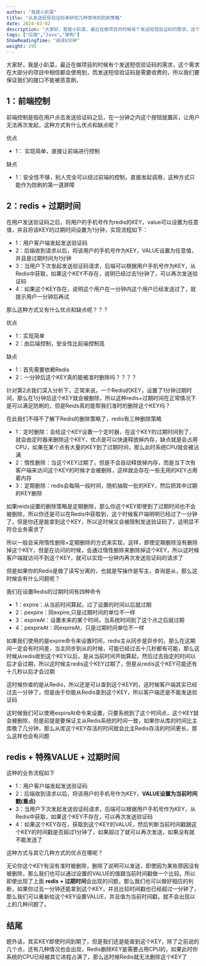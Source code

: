 ```yaml
---
author: "我是小趴菜"
title: "从发送短信验证码来研究几种常用的防刷策略"
date: 2024-03-02
description: "大家好，我是小趴菜，最近在做项目的时候有个发送短信验证码的需求，这个需求在大部分的项目中相信都会使用到，而发送短信验证码是需要收费的，所以我们要保证我们的接口不能被恶意刷，1：前端控制前端控制是指"
tags: ["后端","Java","架构"]
ShowReadingTime: "阅读6分钟"
weight: 295
---
```

大家好，我是小趴菜，最近在做项目的时候有个发送短信验证码的需求，这个需求在大部分的项目中相信都会使用到，而发送短信验证码是需要收费的，所以我们要保证我们的接口不能被恶意刷，

1：前端控制
------

前端控制是指在用户点击发送验证码之后，在一分钟之内这个按钮就置灰，让用户无法再次发起，这种方式有什么优点和缺点呢？

优点

*   1： 实现简单，直接让前端进行控制

缺点

*   1：安全性不够，别人完全可以绕过前端的控制，直接发起调用，这种方式只能作为防刷的第一道屏障

2：redis + 过期时间
--------------

在用户发送验证码之后，将用户的手机号作为redis的KEY，value可以设置为任意值，并且将该KEY的过期时间设置为1分钟，实现流程如下：

*   1：用户客户端发起发送验证码
*   2：后端收到请求以后，将该用户的手机号作为KEY，VALUE设置为任意值，并且是过期时间为1分钟
*   3：当用户下次发起发送验证码请求，后端可以根据用户手机号作为KEY，从Redis中获取，如果这个KEY不存在，说明已经过去1分钟了，可以再次发送验证码
*   4：如果这个KEY存在，说明这个用户在一分钟内这个用户已经发送过了，就提示用户一分钟后再试

那么这种方式又有什么优点和缺点呢？？？

优点

*   1：实现简单
*   2：由后端控制，安全性比前端控制高

缺点

*   1：首先需要依赖Redis
*   2：一分钟后这个KEY真的能被准时删除吗？？？？

针对第2点我们深入分析下，正常来说，一个Redis的KEY，设置了1分钟过期时间，那么在1分钟后这个KEY就会被删除，所以这种redis+过期时间在正常情况下是可以满足防刷的，但是Reids真的能帮我们准时的删除这个KEY吗？

在此我们不得不了解下Redis的删除策略了，redis有三种删除策略

*   1：定时删除：会给这个KEY设置一个定时器，在这个KEY的过期时间到了，就会由定时器来删除这个KEY，优点是可以快速释放掉内存，缺点就是会占用CPU，如果在某个点有大量的KEY到了过期时间，那么此时系统CPU就会被沾满
*   2：惰性删除：当这个KEY过期了，但是不会自动释放掉内存，而是当下次有客户端来访问这个KEY的时候才会被删除，这样就会存在一些无用的KEY占用着内存
*   3：定期删除：redis会每隔一段时间，随机抽取一批的KEY，然后把其中过期的KEY删除

如果reids设置的删除策略是定期删除，那么你这个KEY即使到了过期时间也不会被删除，所以你还是可以在Redis中获取到，这个时候客户端明明已经过了一分钟了，但是你还是能拿到这个KEY，所以这时候又会被限制发送验证码了，这明显不符合业务需求了

所以一般会采用惰性删除+定期删除的方式来实现，这样，即使定期删除没有删除掉这个KEY，但是在访问的时候，会通过惰性删除来删除掉这个KEY，所以这时候客户端就访问不到这个KEY，就可以实现一分钟内再次发送验证码的请求了

但是如果你的Redis是做了读写分离的，也就是写操作是写主，查询是从，那么这时候会有什么问题呢？

我们在设置Redis的过期时间有四种命令

*   1：expire：从当前时间算起，过了设置的时间以后就过期
*   2：pexpire：同expire,只是过期时间的单位不一样
*   3：expireAt：设置未来的某个时间，当系统时间到了这个点之后就过期
*   4：pexpireAt：同expireAt，只是过期时间单位不一样

如果我们使用的是expire命令来设置时间，redis主从同步是异步的，那么在这期间一定会有时间差，当主同步到从的时候，可能已经过去十几秒都有可能，那么这时候从redis收到这个KEY以后，是从当前时间开始算起，然后过去指定的时间以后才会过期，所以这时候主redis这个KEY过期了，但是从redis这个KEY可能还有十几秒以后才会过期

这时候你查的是从Redis，所以还是可以查到这个KEY的，这时候客户端其实已经过去一分钟了，但是由于你能从Redis查到这个KEY，所以客户端还是不能发送验证码

这时候我们可以使用expireAt命令来设置，只要系统到了这个时间点，这个KEY就会被删除，但是前提是要保证主从Redis系统的时间一致，如果你从库的时间比主库晚了几分钟，那么从库这个KEY存活的时间就会比主Redis存活的时间更长，那么这样也会有问题

redis + 特殊VALUE + 过期时间
----------------------

这种的业务流程如下

*   1：用户客户端发起发送验证码
*   2：后端收到请求以后，将该用户的手机号作为KEY，**VALUE设置为当前时间戳(重点)**
*   3：当用户下次发起发送验证码请求，后端可以根据用户手机号作为KEY，从Redis中获取，如果这个KEY不存在，可以再次发送验证码
*   4：如果这个KEY存在，获取到这个KEY的VALUE，然后判断当前时间戳跟这个KEY的时间戳是否超过1分钟了，如果超过了就可以再次发送，如果没有就不能发送了

这种方式与其它几种方式的优点在哪呢？

无论你这个KEY有没有准时被删除，删除了说明可以发送，即使因为某些原因没有被删除，那么我们也可以通过设置的VALUE的值跟当前时间戳做一个比较。所以即使出现了上面 **redis + 过期时间**会出现的问题，那么我们也可以做好相应的判断，如果你过去一分钟还能拿到这个KEY，并且比较时间戳也已经超过一分钟了，那么我们可以重新给这个KEY设置VALUE，并且值为当前时间戳，就不会出现以上的几种问题了。

结尾
--

题外话，其实KEY即使时间到期了，但是我们还是能查到这个KEY，除了之前说的几个点，还有几种情况也会出现，Redis删除KEY是需要占用CPU的，如果此时你系统的CPU已经被其它进程占满了，那么这时候Redis就无法删除这个KEY了